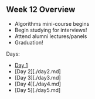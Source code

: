## Week 12 Overview
* Algorithms mini-course begins
* Begin studying for interviews!  
* Attend alumni lectures/panels
* Graduation!

Days:
* [Day 1](./day1.md)
* [Day 2][./day2.md]
* [Day 3][./day3.md]
* [Day 4][./day4.md]
* [Day 5][./day5.md]
